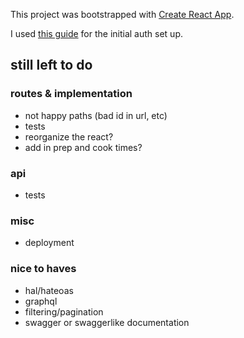 This project was bootstrapped with [Create React App](https://github.com/facebookincubator/create-react-app).

I used [this guide](https://www.robinwieruch.de/complete-firebase-authentication-react-tutorial/#react-application-setup) for the initial auth set up.

## still left to do
### routes & implementation
* not happy paths (bad id in url, etc)
* tests
* reorganize the react?
* add in prep and cook times?

### api
* tests

### misc
* deployment

### nice to haves
* hal/hateoas
* graphql
* filtering/pagination
* swagger or swaggerlike documentation